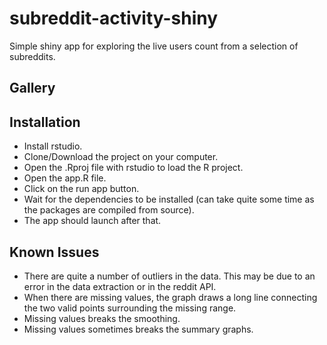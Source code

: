# subreddit-activity-shiny

Simple shiny app for exploring the live users count from a selection of subreddits.

## Gallery

## Installation

- Install rstudio.
- Clone/Download the project on your computer.
- Open the .Rproj file with rstudio to load the R project.
- Open the app.R file.
- Click on the run app button.
- Wait for the dependencies to be installed (can take quite some time as the packages are compiled from source).
- The app should launch after that.

## Known Issues

- There are quite a number of outliers in the data. This may be due to an error in the data extraction or in the reddit API.
- When there are missing values, the graph draws a long line connecting the two valid points surrounding the missing range.
- Missing values breaks the smoothing.
- Missing values sometimes breaks the summary graphs.

